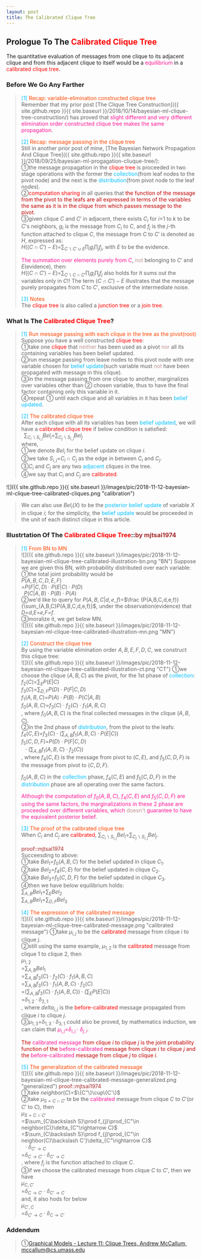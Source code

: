 ```yaml
---
layout: post
title: The Calibrated Clique Tree
---
```


## Prologue To The <font color="Red">Calibrated Clique Tree</font>
<p class="message">
The quantitative evaluation of messages from one clique to its adjacent clique and from this adjacent clique to itself would be a <font color="DeepPink">equilibrium</font> in a <font color="Red">calibrated clique tree</font>.
</p>

### Before We Go Any Farther
><font color="DeepSkyBlue">[1]</font>
><font color="OrangeRed">Recap: variable-elimination constructed clique tree</font>  
>Remember that my prior post [The Clique Tree Construction]({{ site.github.repo }}{{ site.baseurl }}/2018/10/14/bayesian-ml-clique-tree-construction/) has proved that <font color="DeepPink">slight different and very different elimination order constructed clique tree makes the same propagation</font>.  
>
><font color="DeepSkyBlue">[2]</font>
><font color="OrangeRed">Recap: message passing in the clique tree</font>  
>Still in another prior post of mine, [The Bayesian Network Propagation And Clique Tree]({{ site.github.repo }}{{ site.baseurl }}/2018/09/25/bayesian-ml-progagation-cliuque-tree/):  
>&#10112;the message propagation in the <font color="Red">clique tree</font> is proceeded in two stage operations with the former the <font color="DeepSkyBlue">collection</font>(from leaf nodes to the pivot node) and the next is the <font color="DeepSkyBlue">distribution</font>(from pivot node to the leaf nodes).  
>&#10113;<font color="Red">computation sharing</font> in all queries that <font color="#C20000">the function of the message from the pivot to the leafs are all expressed in terms of the variables the same as it is in the clique from which passes message to the pivot</font>.  
>&#10114;given clique $C$ and $C'$ in adjacent, there exists $C_{i}$ for $i$=$1$ to $k$ to be $C$'s neighbors, $g_{i}$ is the message from $C_{i}$ to $C$, and $f_{j}$ is the $j$-th function attached to clique $C$, the message from $C$ to $C'$ is denoted as $H$, expressed as:  
>$H((C\cap C')-E)$=$\sum_{C\backslash C'\cup E}\prod_{i}g_{i}\prod_{j}f_{j}$, with $E$ to be the evidence.  
>
><font color="DeepPink">The summation over elements purely from $C$</font>, <font color="RosyBrown">not</font> belonging to $C'$ and $E$(evidence), then:  
>$H((C\cap C')-E)$=$\sum_{C\backslash C\cap C'}\prod_{i}g_{i}\prod_{j}f_{j}$ also holds for it sums out the variables only in $C$!!
>The term $(C\cap C')-E$ illustrates that the message purely propagates from $C$ to $C'$, exclusive of the intermediate noise.  
>
><font color="DeepSkyBlue">[3]</font>
><font color="OrangeRed">Notes</font>  
>The <font color="Red">clique tree</font> is also called a <font color="Red">junction tree</font> or a <font color="Red">join tree</font>.  

### What Is The <font color="Red">Calibrated Clique Tree</font>?
><font color="DeepSkyBlue">[1]</font>
><font color="OrangeRed">Run message passing with each clique in the tree as the pivot(root)</font>  
>Suppose you have a well constructed <font color="Red">clique tree</font>:  
>&#10112;take one <font color="Red">clique</font> that <font color="RosyBrown">neither</font> has been used as a pivot <font color="RosyBrown">nor</font> all its containing variables has been belief updated.  
>&#10113;run message passing from leave nodes to this pivot node with one variable chosen for <font color="DeepSkyBlue">belief update</font>(such variable must <font color="RosyBrown">not</font> have been propagated with message in this clique).  
>&#10114;in the message passing from one clique to another, marginalizes over variables other than &#10113; chosen variable, thus to have the final factor containing only this variable in it.  
>&#10115;repeat &#10112; until each clique and all variables in it has been <font color="DeepSkyBlue">belief updated</font>.  
>
><font color="DeepSkyBlue">[2]</font>
><font color="OrangeRed">The calibrated clique tree</font>  
>After each clique with all its variables has been <font color="DeepSkyBlue">belief updated</font>, we will have a <font color="Red">calibrated clique tree</font> if below condition is satisfied:  
>$\;\;\sum_{C_{i}\backslash S_{i,j}}Bel_{i}$=$\sum_{C_{j}\backslash S_{i,j}}Bel_{j}$  
>where,  
>&#10112;we denote $Bel_{i}$ for the belief update on clique $i$.  
>&#10113;we take $S_{i,j}$=$C_{i}\cap C_{j}$ as the edge in between $C_{i}$ and $C_{j}$.  
>&#10114;$C_{i}$ and $C_{j}$ are any two <font color="DeepSkyBlue">adjacent</font> cliques in the tree.  
>&#10115;we say that $C_{i}$ and $C_{j}$ are <font color="Red">calibrated</font>.  
>
![]({{ site.github.repo }}{{ site.baseurl }}/images/pic/2018-11-12-bayesian-ml-clique-tree-calibrated-cliques.png "calibration")
>We can also use $Bel_{i}(X)$ to be the <font color="DeepSkyBlue">posterior belief update</font> of variable $X$ in clique $i$; for the simplicity, the <font color="DeepSkyBlue">belief update</font> would be proceeded in the unit of each distinct clique in this article.  

### Illustrtation Of The <font color="Red">Calibrated Clique Tree</font>::<font color="Brown">by mjtsai1974</font>
><font color="DeepSkyBlue">[1]</font>
><font color="OrangeRed">From BN to MN</font>  
![]({{ site.github.repo }}{{ site.baseurl }}/images/pic/2018-11-12-bayesian-ml-clique-tree-calibrated-illustration-bn.png "BN")
>Suppose we are given this BN, with probability distributed over each variable:  
>&#10112;the total joint probability would be  
>$P(A,B,C,D,E,F)$  
>=$P(F\vert C,D)\cdot P(E\vert C)\cdot P(D)$  
>$\;\;P(C\vert A,B)\cdot P(B)\cdot P(A)$  
>&#10113;we'd like to query for $P(A,B,C\vert d,e,f)$=$\frac {P(A,B,C,d,e,f)}{\sum_{A,B,C}P(A,B,C,d,e,f)}$, under the observation(evidence) that $D$=$d$,$E$=$e$,$F$=$f$.  
>&#10114;moralize it, we get below MN.  
![]({{ site.github.repo }}{{ site.baseurl }}/images/pic/2018-11-12-bayesian-ml-clique-tree-calibrated-illustration-mn.png "MN")
>
><font color="DeepSkyBlue">[2]</font>
><font color="OrangeRed">Construct the clique tree</font>  
>By using the variable elimination order $A,B,E,F,D,C$, we construct this clique tree:  
![]({{ site.github.repo }}{{ site.baseurl }}/images/pic/2018-11-12-bayesian-ml-clique-tree-calibrated-illustration-ct.png "CT")
>&#10112;we choose the clique $(A,B,C)$ as the pivot, for the 1st phase of <font color="DeepSkyBlue">collection</font>:  
>$f_{2}(C)$=$\sum_{E}P(E\vert C)$  
>$f_{3}(C)$=$\sum_{D,F}P(D)\cdot P(F\vert C,D)$  
>$f_{1}(A,B,C)$=$P(A)\cdot P(B)\cdot P(C\vert A,B)$  
>$f_{0}(A,B,C)$=$f_{3}(C)\cdot f_{2}(C)\cdot f_{1}(A,B,C)$  
>, where $f_{0}(A,B,C)$ is the final collected messages in the clique $(A,B,C)$.  
>&#10113;in the 2nd phase of <font color="DeepSkyBlue">distribution</font>, from the pivot to the leafs:  
>$f_{4}(C,E)$=$f_{3}(C)\cdot(\sum_{A,B}f_{1}(A,B,C)\cdot P(E\vert C))$  
>$f_{5}(C,D,F)$=$P(D)\cdot P(F\vert C,D)$  
>$\;\;\cdot(\sum_{A,B}f_{1}(A,B,C)\cdot f_{2}(C))$  
>, where $f_{4}(C,E)$ is the message from pivot to $(C,E)$, and $f_{5}(C,D,F)$ is the message from pivot to $(C,D,F)$.  
>
>$f_{0}(A,B,C)$ in the <font color="DeepSkyBlue">collection</font> phase, $f_{4}(C,E)$ and $f_{5}(C,D,F)$ in the <font color="DeepSkyBlue">distribution</font> phase are all operating over the same factors.  
>
><font color="DeepPink">Although the computation of $f_{0}(A,B,C)$, $f_{4}(C,E)$ and $f_{5}(C,D,F)$ are using the same factors, the marginalizations in these 2 phase are proceeded over different variables, which <font color="RosyBrown">doesn't</font> guarantee to have the equivalent posterior belief</font>.  
>
><font color="DeepSkyBlue">[3]</font>
><font color="OrangeRed">The proof of the calibrated clique tree</font>  
>When $C_{i}$ and $C_{j}$ are <font color="Red">calibrated</font>, $\sum_{C_{i}\backslash S_{i,j}}Bel_{i}$=$\sum_{C_{j}\backslash S_{i,j}}Bel_{j}$.  
>
><font color="Brown">proof::mjtsai1974</font>  
>Succeesding to above:  
>&#10112;take $Bel_{1}$=$f_{0}(A,B,C)$ for the belief updated in clique $C_{1}$.  
>&#10113;take $Bel_{2}$=$f_{4}(C,E)$ for the belief updated in clique $C_{2}$.  
>&#10114;take $Bel_{3}$=$f_{5}(C,D,F)$ for the belief updated in clique $C_{3}$.  
>&#10115;then we have below equilibrium holds:  
>$\sum_{A,B}Bel_{1}$=$\sum_{E}Bel_{2}$  
>$\sum_{A,B}Bel_{1}$=$\sum_{D,F}Bel_{3}$  
>
><font color="DeepSkyBlue">[4]</font>
><font color="OrangeRed">The expression of the calibrated message</font>  
![]({{ site.github.repo }}{{ site.baseurl }}/images/pic/2018-11-12-bayesian-ml-clique-tree-calibrated-message.png "calibrated message")
>&#10112;take $\mu_{i,j}$ to be the <font color="Red">calibrated</font> message from clique $i$ to clique $j$.  
>&#10113;still using the same example, $\mu_{1,2}$ is the <font color="Red">calibrated</font> message from clique $1$ to clique $2$, then  
>$\mu_{1,2}$  
>=$\sum_{A,B}Bel_{1}$  
>=$\sum_{A,B}f_{3}(C)\cdot f_{2}(C)\cdot f_{1}(A,B,C)$  
>=$\sum_{A,B}f_{3}(C)\cdot f_{1}(A,B,C)\cdot f_{2}(C)$  
>=$(\sum_{A,B}f_{3}(C)\cdot f_{1}(A,B,C))\cdot (\sum_{E}P(E\vert C))$  
>=$\delta_{1,2}\cdot\delta_{2,1}$  
>, where $delta_{i,j}$ is the <font color="Red">before-calibrated</font> message propagated from clique $i$ to clique $j$.  
>&#10114;$\mu_{1,3}$=$\delta_{1,3}\cdot\delta_{3,1}$ could also be proved, by mathematics induction, we can claim that <font color="DeepPink">$\mu_{i,j}$=$\delta_{i,j}\cdot\delta_{j,i}$</font>.  
>
><font color="#C20000">The <font color="DeepPink">calibrated message</font> from clique $i$ to clique $j$ is the joint probability function of the <font color="DeepPink">before-calibrated</font> message from clique $i$ to clique $j$ and the <font color="DeepPink">before-calibrated</font> message from clique $j$ to clique $i$</font>.  
>
><font color="DeepSkyBlue">[5]</font>
><font color="OrangeRed">The generalization of the calibrated message</font>  
![]({{ site.github.repo }}{{ site.baseurl }}/images/pic/2018-11-12-bayesian-ml-clique-tree-calibrated-message-generalized.png "generalized")
><font color="Brown">proof::mjtsai1974</font>  
>&#10112;take $neighbor(C)$=$\{C"\}\cup\{C'\}$  
>&#10113;take $\mu_{S=C\cap C'}$ te be the <font color="DeepPink">calibrated</font> message from clique $C$ to $C'$(or $C'$ to $C$), then  
>$\mu_{S=C\cap C'}$  
>=$\sum_{C\backslash S}\prod f_{j}\prod_{C"\in neighbor(C)}\delta_{C"\rightarrow C}$  
>=$\sum_{C\backslash S}\prod f_{j}\prod_{C"\in neighbor(C)\backslash C'}\delta_{C"\rightarrow C}$  
>$\;\;\cdot \delta_{C'\rightarrow C}$  
>=$\delta_{C\rightarrow C'}\cdot \delta_{C'\rightarrow C}$  
>, where $f_{j}$ is the function attached to clique $C$.  
>&#10114;if we choose the calibrated message from clique $C$ to $C'$, then we have  
>$\mu_{C,C'}$  
>=$\delta_{C\rightarrow C'}\cdot \delta_{C'\rightarrow C}$  
>and, it also hods for below  
>$\mu_{C',C}$  
>=$\delta_{C'\rightarrow C}\cdot \delta_{C\rightarrow C'}$  

### Addendum
>&#10112;[Graphical Models - Lecture 11: Clique Trees, Andrew McCallum, mccallum@cs.umass.edu](https://people.cs.umass.edu/~mccallum/courses/gm2011/11-clique-trees.pdf)  

<!-- Γ -->
<!-- \Omega -->
<!-- \cap intersection -->
<!-- \cup union -->
<!-- \frac{\Gamma(k + n)}{\Gamma(n)} \frac{1}{r^k}  -->
<!-- \mbox{\large$\vert$}\nolimits_0^\infty -->
<!-- \vert_0^\infty -->
<!-- \vert_{0.5}^{\infty} -->
<!-- &prime; ′ -->
<!-- &Prime; ″ -->
<!-- $E\lbrack X\rbrack$ -->
<!-- \overline{X_n} -->
<!-- \underset{Succss}P -->
<!-- \frac{{\overline {X_n}}-\mu}{S/\sqrt n} -->
<!-- \lim_{t\rightarrow\infty} -->
<!-- \int_{0}^{a}\lambda\cdot e^{-\lambda\cdot t}\operatorname dt -->
<!-- \Leftrightarrow -->
<!-- \prod_{v\in V} -->
<!-- \subset -->
<!-- \subseteq -->
<!-- \varnothing -->
<!-- \perp -->
<!-- \overset\triangle= -->

<!-- Notes -->
<!-- <font color="OrangeRed">items, verb, to make it the focus, mathematic expression</font> -->
<!-- <font color="Red">KKT</font> -->
<!-- <font color="Red">SMO heuristics</font> -->
<!-- <font color="Red">F</font> distribution -->
<!-- <font color="Red">t</font> distribution -->
<!-- <font color="DeepSkyBlue">suggested item, soft item</font> -->
<!-- <font color="RoyalBlue">old alpha, quiz, example</font> -->
<!-- <font color="Green">new alpha</font> -->

<!-- <font color="#C20000">conclusion, finding</font> -->
<!-- <font color="DeepPink">positive conclusion, finding</font> -->
<!-- <font color="RosyBrown">negative conclusion, finding</font> -->

<!-- <font color="#00ADAD">policy</font> -->
<!-- <font color="#6100A8">full observable</font> -->
<!-- <font color="#FFAC12">partial observable</font> -->
<!-- <font color="#EB00EB">stochastic</font> -->
<!-- <font color="#8400E6">state transition</font> -->
<!-- <font color="#D600D6">discount factor gamma $\gamma$</font> -->
<!-- <font color="#D600D6">$V(S)$</font> -->
<!-- <font color="#9300FF">immediate reward R(S)</font> -->

<!-- ### <font color="RoyalBlue">Example</font>: Illustration By Rainy And Sunny Days In One Week -->
<!-- <font color="RoyalBlue">[Question]</font> -->
<!-- <font color="DeepSkyBlue">[Answer]</font> -->

<!-- 
[1]Given the vehicles pass through a highway toll station is $6$ per minute, what is the probability that no cars within $30$ seconds?
><font color="DeepSkyBlue">[1]</font>
><font color="OrangeRed">Given the vehicles pass through a highway toll station is $6$ per minute, what is the probability that no cars within $30$ seconds?</font>  
-->

<!--
><font color="DeepSkyBlue">[Notes]</font>
><font color="OrangeRed">Why at this moment, the Poisson and exponential probability come out with different result?</font>  
-->

<!-- https://www.medcalc.org/manual/gamma_distribution_functions.php -->
<!-- https://www.statlect.com/probability-distributions/student-t-distribution#hid5 -->
<!-- http://www.wiris.com/editor/demo/en/ -->